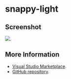 # snappy-light



## Screenshot
![](https://raw.githubusercontent.com/gerane/VSCodeThemes/master/gerane.Theme-snappy-light/screenshot.png).


## More Information
* [Visual Studio Marketplace](https://marketplace.visualstudio.com/items/gerane.Theme-snappy-light).
* [GitHub repository](https://github.com/gerane/VSCodeThemes).
